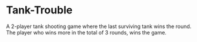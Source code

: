 # Tank-Trouble
A 2-player tank shooting game where the last surviving tank wins the round. The player who wins more in the total of 3 rounds, wins the game.
